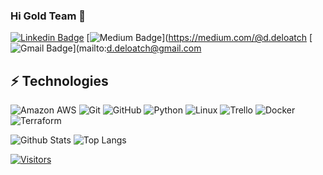 ### Hi Gold Team 👋

<!-- My name is Donnell DeLoatch and I am taken the Level Up In Tech.  I must say this is new arena for me but I am committed to learning all there is to know about DevOps, which is what I am taken.  On Sunday we begin AWS.  Wish me luck

Find out more about me & feel free to connect with me here: at d.deloatch@gmail.com

<!-- Replace the fields below with the information requested. Remember to remove the encapsulating <> characters. For spaces in names, use %20 (e.g. Broadus%20Palmer) -->

[![Linkedin Badge](https://img.shields.io/badge/-DonnellDeLoatch-blue?style=flat-square&logo=Linkedin&logoColor=white&link=https://www.linkedin.com/in/donnelldeloatch/)](https://www.linkedin.com/in/donnelldeloatch/)
[![Medium Badge](https://img.shields.io/badge/DonnellDeLoatch-12100E?style=flat-square&logo=medium&logoColor=white&link=https://medium.com/@d.deloatch)](https://medium.com/@d.deloatch
[![Gmail Badge](https://img.shields.io/badge/-d.deloatch@gmail.com-c14438?style=flat-square&logo=Gmail&logoColor=white&link=mailto:d.deloatch@gmail.com)](mailto:d.deloatch@gmail.com

## ⚡ Technologies

<!-- Check out the Badges folder for more badges -->

![Amazon AWS](https://img.shields.io/badge/Amazon%20AWS-232F3E?style=flat-square&logo=amazon-aws)
![Git](https://img.shields.io/badge/-Git-black?style=flat-square&logo=git)
![GitHub](https://img.shields.io/badge/-GitHub-181717?style=flat-square&logo=github)
![Python](https://img.shields.io/badge/-Python-black?style=flat-square&logo=Python)
![Linux](https://img.shields.io/badge/Linux-FCC624?style=flat-square&logo=linux&logoColor=black)
![Trello](https://img.shields.io/badge/Trello-%23026AA7.svg?style=flat-square&logo=Trello&logoColor=white)
![Docker](https://img.shields.io/badge/docker-%230db7ed.svg?style=for-the-badge&logo=docker&logoColor=white)
![Terraform](https://img.shields.io/badge/terraform-%235835CC.svg?style=for-the-badge&logo=terraform&logoColor=white)

<!-- Replace the fields below with the information requested. Remember to remove the encapsulating <> characters. -->

![Github Stats](https://github-readme-stats.vercel.app/api?username=LevelUpInTech&count_private=true&show_icons=true&include_all_commits=true)
![Top Langs](https://github-readme-stats.vercel.app/api/top-langs/?username=LevelUpInTech&hide=TeX&layout=compact)


[![Visitors](https://api.visitorbadge.io/api/visitors?path=LevelUpInTech%2FLevelUpInTech&label=VISITORS&countColor=%23263759)](https://visitorbadge.io/status?path=LevelUpInTech%2FLevelUpInTech)
